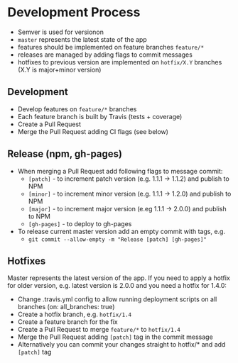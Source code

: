 # Development Process

* Semver is used for versionon
* `master` represents the latest state of the app
* features should be implemented on feature branches `feature/*`
* releases are managed by adding flags to commit messages
* hotfixes to previous version are implemented on `hotfix/X.Y` branches (X.Y is major+minor version)

## Development

* Develop features on `feature/*` branches
* Each feature branch is built by Travis (tests + coverage)
* Create a Pull Request 
* Merge the Pull Request adding CI flags (see below)

## Release (npm, gh-pages)

* When merging a Pull Request add following flags to message commit:
  * `[patch]` - to increment patch version (e.g. 1.1.1 -> 1.1.2) and publish to NPM
  * `[minor]` - to increment minor version (e.g. 1.1.1 -> 1.2.0) and publish to NPM
  * `[major]` - to increment major version (e.eg 1.1.1 -> 2.0.0) and publish to NPM
  * `[gh-pages]` - to deploy to gh-pages
* To release current master version add an empty commit with tags, e.g.
  * `git commit --allow-empty -m "Release [patch] [gh-pages]"`

## Hotfixes

Master represents the latest version of the app. If you need to apply a hotfix for older version, e.g. latest version is 2.0.0 and you need a hotfix for 1.4.0:

  * Change .travis.yml config to allow running deployment scripts on all branches (on: all_branches: true)
  * Create a hotfix branch, e.g. `hotfix/1.4`
  * Create a feature branch for the fix
  * Create a Pull Request to merge `feature/*` to `hotfix/1.4`
  * Merge the Pull Request adding `[patch]` tag in the commit message
  * Alternatively you can commit your changes straight to hotfix/* and add `[patch]` tag